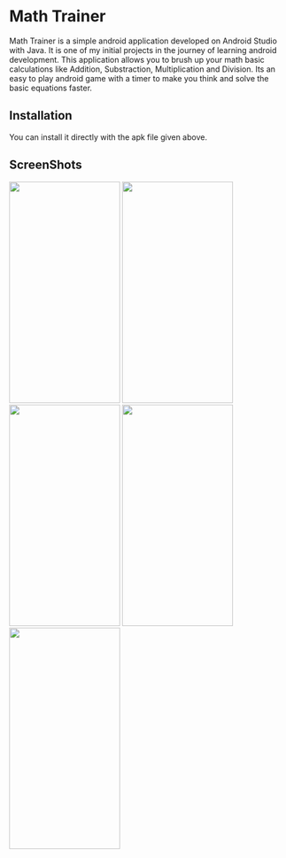 # Math Trainer

Math Trainer is a simple android application developed on Android Studio with Java. It is one of my initial projects in the journey of learning android development. This application allows you to brush up your math basic calculations like Addition, Substraction, Multiplication and Division. Its an easy to play android game with a timer to make you think and solve the basic equations faster.

## Installation

You can install it directly with the apk file given above.

## ScreenShots

<img src="https://i.postimg.cc/zXq95nRS/math-Trainer1.jpg" width="200" height="400" />
<img src="https://i.postimg.cc/zv4bwJWq/math-Trainer2.jpg" width="200" height="400" />
<img src="https://i.postimg.cc/j55LGW4s/math-Trainer3.jpg" width="200" height="400" />
<img src="https://i.postimg.cc/nr9Mh6Wg/math-Trainer4.jpg" width="200" height="400" />
<img src="https://i.postimg.cc/CMR48dpT/math-Trainer5.jpg" width="200" height="400" />
